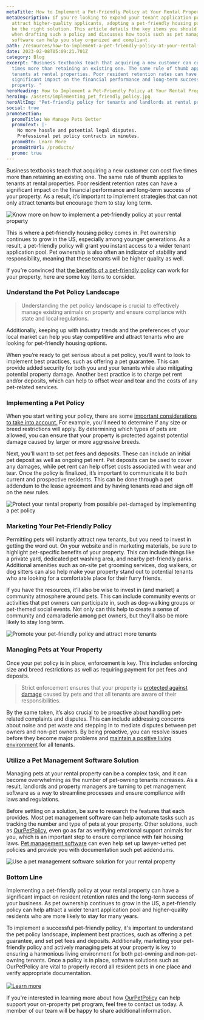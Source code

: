 ```yaml
---
metaTitle: How to Implement a Pet-Friendly Policy at Your Rental Property
metaDescription: If you're looking to expand your tenant application pool and
  attract higher-quality applicants, adopting a pet-friendly housing policy may
  be the right solution. This article details the key items you should consider
  when drafting such a policy and discusses how tools such as pet management
  software can help you stay organized and compliant.
path: /resources/how-to-implement-a-pet-friendly-policy-at-your-rental-property
date: 2023-02-08T05:09:21.701Z
category: Blog
excerpt: "Business textbooks teach that acquiring a new customer can cost five
  times more than retaining an existing one. The same rule of thumb applies to
  tenants at rental properties. Poor resident retention rates can have a
  significant impact on the financial performance and long-term success of your
  property. "
heroHeading: How to Implement a Pet-Friendly Policy at Your Rental Property
heroImg: /assets/implementing_pet_friendly_policy.jpg
heroAltImg: "Pet-friendly policy for tenants and landlords at rental properties "
social: true
promoSection:
  promoTitle: We Manage Pets Better
  promoText: |-
    No more hassle and potential legal disputes. 
    Professional pet policy contracts in minutes.
  promoBtn: Learn More
  promoBtnUrl: /products/
  promo: true
---
```

Business textbooks teach that acquiring a new customer can cost five times more than retaining an existing one. The same rule of thumb applies to tenants at rental properties. Poor resident retention rates can have a significant impact on the financial performance and long-term success of your property. As a result, it’s important to implement strategies that can not only attract tenants but encourage them to stay long term.

![Know more on how to implement a pet-friendly policy at your rental property](/assets/pet_friendly_policy_for_rental_property.png)

This is where a pet-friendly housing policy comes in. Pet ownership continues to grow in the US, especially among younger generations. As a result, a pet-friendly policy will grant you instant access to a wider tenant application pool. Pet ownership is also often an indicator of stability and responsibility, meaning that these tenants will be higher quality as well.

If you’re convinced that [the benefits of a pet-friendly policy](https://landlordtech.com/resources/landlord-Q&A-should-you-move-to-a-pet-friendly-policy) can work for your property, here are some key items to consider.

### **Understand the Pet Policy Landscape**

> Understanding the pet policy landscape is crucial to effectively manage existing animals on property and ensure compliance with state and local regulations.

Additionally, keeping up with industry trends and the preferences of your local market can help you stay competitive and attract tenants who are looking for pet-friendly housing options.

When you’re ready to get serious about a pet policy, you’ll want to look to implement best practices, such as offering a pet guarantee. This can provide added security for both you and your tenants while also mitigating potential property damage. Another best practice is to charge pet rent and/or deposits, which can help to offset wear and tear and the costs of any pet-related services.

### **Implementing a Pet Policy**

When you start writing your policy, there are some [important considerations to take into account.](https://landlordtech.com/resources/the-true-cost-of-having-a-bad-pet-policy) For example, you’ll need to determine if any size or breed restrictions will apply. By determining which types of pets are allowed, you can ensure that your property is protected against potential damage caused by larger or more aggressive breeds.

Next, you'll want to set pet fees and deposits. These can include an initial pet deposit as well as ongoing pet rent. Pet deposits can be used to cover any damages, while pet rent can help offset costs associated with wear and tear. Once the policy is finalized, it’s important to communicate it to both current and prospective residents. This can be done through a pet addendum to the lease agreement and by having tenants read and sign off on the new rules.

![Protect your rental property from possible pet-damaged by implementing a pet policy](/assets/pet_management_program_for_damage_free_rental_property.png)

### Marketing Your Pet-Friendly Policy

Permitting pets will instantly attract new tenants, but you need to invest in getting the word out. On your website and in marketing materials, be sure to highlight pet-specific benefits of your property. This can include things like a private yard, dedicated pet washing area, and nearby pet-friendly parks. Additional amenities such as on-site pet grooming services, dog walkers, or dog sitters can also help make your property stand out to potential tenants who are looking for a comfortable place for their furry friends.

If you have the resources, it’ll also be wise to invest in (and market) a community atmosphere around pets. This can include community events or activities that pet owners can participate in, such as dog-walking groups or pet-themed social events. Not only can this help to create a sense of community and camaraderie among pet owners, but they’ll also be more likely to stay long term.

![Promote your pet-friendly policy and attract more tenants](/assets/marketing_pet_friendly_policy.png)

### Managing Pets at Your Property

Once your pet policy is in place, enforcement is key. This includes enforcing size and breed restrictions as well as requiring payment for pet fees and deposits.

> Strict enforcement ensures that your property is [protected against damage](https://landlordtech.com/resources/protecting-your-rental-property-from-pet-damage) caused by pets and that all tenants are aware of their responsibilities.

By the same token, it’s also crucial to be proactive about handling pet-related complaints and disputes. This can include addressing concerns about noise and pet waste and stepping in to mediate disputes between pet owners and non-pet owners. By being proactive, you can resolve issues before they become major problems and [maintain a positive living environment](https://landlordtech.com/resources/the-landlords-guide-to-tenants-with-pets) for all tenants.

### Utilize a Pet Management Software Solution

Managing pets at your rental property can be a complex task, and it can become overwhelming as the number of pet-owning tenants increases. As a result, landlords and property managers are turning to pet management software as a way to streamline processes and ensure compliance with laws and regulations.

Before settling on a solution, be sure to research the features that each provides. Most pet management software can help automate tasks such as tracking the number and type of pets at your property. Other solutions, such as [OurPetPolicy](https://landlordtech.com/products), even go as far as verifying emotional support animals for you, which is an important step to ensure compliance with fair housing laws. [Pet management software](https://landlordtech.com/resources/pet-management-platforms-are-worth-the-investment-here-is-why) can even help set up lawyer-vetted pet policies and provide you with documentation such pet addendums.

![Use a pet management software solution for your rental property](/assets/pet_management_software_solution_for_rental_property.png)

### **Bottom Line**

Implementing a pet-friendly policy at your rental property can have a significant impact on resident retention rates and the long-term success of your business. As pet ownership continues to grow in the US, a pet-friendly policy can help attract a wider tenant application pool and higher-quality residents who are more likely to stay for many years.

To implement a successful pet-friendly policy, it's important to understand the pet policy landscape, implement best practices, such as offering a pet guarantee, and set pet fees and deposits. Additionally, marketing your pet-friendly policy and actively managing pets at your property is key to ensuring a harmonious living environment for both pet-owning and non-pet-owning tenants. Once a policy is in place, software solutions such as OurPetPolicy are vital to properly record all resident pets in one place and verify appropriate documentation.\
\
[![L﻿earn more](/assets/trusted_pet_management_software_for_property_owners.png "L﻿earn more")](https://landlordtech.com/products/)

If you’re interested in learning more about how [OurPetPolicy](https://landlordtech.com/products) can help support your on-property pet program, feel free to contact us today. A member of our team will be happy to share additional information.